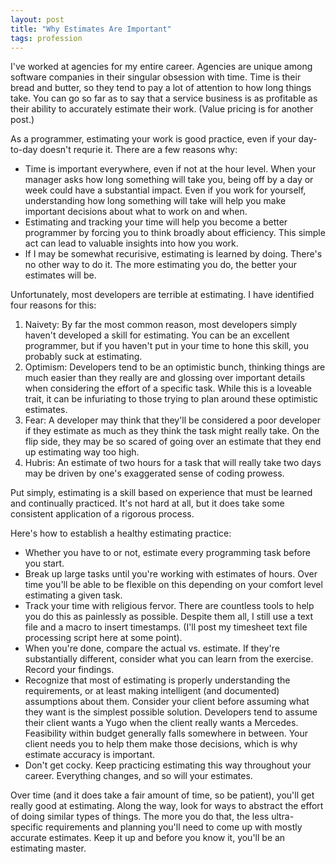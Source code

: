 ```yaml
---
layout: post
title: "Why Estimates Are Important"
tags: profession
---
```


I've worked at agencies for my entire career. Agencies are unique among software companies in their singular obsession with time. Time is their bread and butter, so they tend to pay a lot of attention to how long things take. You can go so far as to say that a service business is as profitable as their ability to accurately estimate their work. (Value pricing is for another post.)

As a programmer, estimating your work is good practice, even if your day-to-day doesn't requrie it. There are a few reasons why:

* Time is important everywhere, even if not at the hour level. When your manager asks how long something will take you, being off by a day or week could have a substantial impact. Even if you work for yourself, understanding how long something will take will help you make important decisions about what to work on and when. 
* Estimating and tracking your time will help you become a better programmer by forcing you to think broadly about efficiency. This simple act can lead to valuable insights into how you work.
* If I may be somewhat recurisive, estimating is learned by doing. There's no other way to do it. The more estimating you do, the better your estimates will be.

Unfortunately, most developers are terrible at estimating. I have identified four reasons for this:

1. Naivety: By far the most common reason, most developers simply haven't developed a skill for estimating. You can be an excellent programmer, but if you haven't put in your time to hone this skill, you probably suck at estimating.
2. Optimism: Developers tend to be an optimistic bunch, thinking things are much easier than they really are and glossing over important details when considering the effort of a specific task. While this is a loveable trait, it can be infuriating to those trying to plan around these optimistic estimates.
3. Fear: A developer may think that they'll be considered a poor developer if they estimate as much as they think the task might really take. On the flip side, they may be so scared of going over an estimate that they end up estimating way too high.
4. Hubris: An estimate of two hours for a task that will really take two days may be driven by one's exaggerated sense of coding prowess. 

Put simply, estimating is a skill based on experience that must be learned and continually practiced. It's not hard at all, but it does take some consistent application of a rigorous process.

Here's how to establish a healthy estimating practice:

* Whether you have to or not, estimate every programming task before you start. 
* Break up large tasks until you're working with estimates of hours. Over time you'll be able to be flexible on this depending on your comfort level estimating a given task.
* Track your time with religious fervor. There are countless tools to help you do this as painlessly as possible. Despite them all, I still use a text file and a macro to insert timestamps. (I'll post my timesheet text file processing script here at some point).
* When you're done, compare the actual vs. estimate. If they're substantially different, consider what you can learn from the exercise. Record your findings. 
* Recognize that most of estimating is properly understanding the requirements, or at least making intelligent (and documented) assumptions about them. Consider your client before assuming what they want is the simplest possible solution. Developers tend to assume their client wants a Yugo when the client really wants a Mercedes. Feasibility within budget generally falls somewhere in between. Your client needs you to help them make those decisions, which is why estimate accuracy is important.
* Don't get cocky. Keep practicing estimating this way throughout your career. Everything changes, and so will your estimates.

Over time (and it does take a fair amount of time, so be patient), you'll get really good at estimating. Along the way, look for ways to abstract the effort of doing similar types of things. The more you do that, the less ultra-specific requirements and planning you'll need to come up with mostly accurate estimates. Keep it up and before you know it, you'll be an estimating master.

